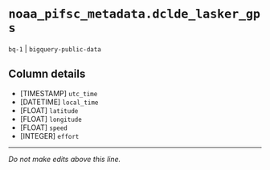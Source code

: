 # `noaa_pifsc_metadata.dclde_lasker_gps`
`bq-1` | `bigquery-public-data`

## Column details
* [TIMESTAMP] `utc_time`
* [DATETIME]  `local_time`
* [FLOAT]     `latitude`
* [FLOAT]     `longitude`
* [FLOAT]     `speed`
* [INTEGER]   `effort`

-------------------------------------------------------------------------------
*Do not make edits above this line.*
